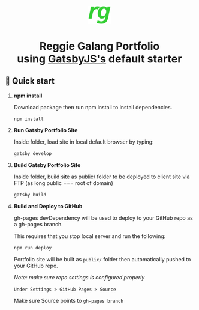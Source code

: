 <p align="center">
  <a href="https://www.gatsbyjs.org">
    <img alt="RG Logo" src="./src/icons/rg-logo.png" width="60" />
  </a>
</p>
<h1 align="center">
  Reggie Galang Portfolio<br/>
  using <a href="http://gatsbyjs.org">GatsbyJS's</a> default starter
</h1>

## 🚀 Quick start

1.  **npm install**

    Download package then run npm install to install dependencies.

    ```sh
    npm install 
    ```

2.  **Run Gatsby Portfolio Site**

    Inside folder, load site in local default browser by typing:

    ```sh
    gatsby develop
    ```

3.  **Build Gatsby Portfolio Site**

    Inside folder, build site as public/ folder to be deployed to client site via FTP (as long public === root of domain)

    ```sh
    gatsby build
    ```

4.  **Build and Deploy to GitHub**

    gh-pages devDependency will be used to deploy to your GitHub repo as a gh-pages branch.

    This requires that you stop local server and run the following: 
    
    ```sh
    npm run deploy
    ```

    Portfolio site will be built as `public/` folder then automatically pushed to your GitHub repo. 

    *Note: make sure repo settings is configured properly*

    `Under Settings > GitHub Pages > Source`

    Make sure Source points to `gh-pages branch`

    